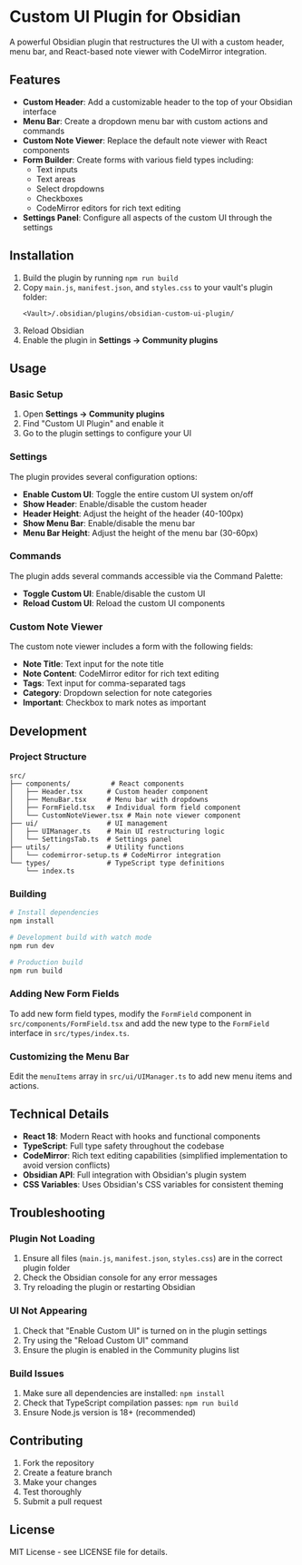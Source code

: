# Custom UI Plugin for Obsidian

A powerful Obsidian plugin that restructures the UI with a custom header, menu bar, and React-based note viewer with CodeMirror integration.

## Features

- **Custom Header**: Add a customizable header to the top of your Obsidian interface
- **Menu Bar**: Create a dropdown menu bar with custom actions and commands
- **Custom Note Viewer**: Replace the default note viewer with React components
- **Form Builder**: Create forms with various field types including:
  - Text inputs
  - Text areas
  - Select dropdowns
  - Checkboxes
  - CodeMirror editors for rich text editing
- **Settings Panel**: Configure all aspects of the custom UI through the settings

## Installation

1. Build the plugin by running `npm run build`
2. Copy `main.js`, `manifest.json`, and `styles.css` to your vault's plugin folder:
   ```
   <Vault>/.obsidian/plugins/obsidian-custom-ui-plugin/
   ```
3. Reload Obsidian
4. Enable the plugin in **Settings → Community plugins**

## Usage

### Basic Setup

1. Open **Settings → Community plugins**
2. Find "Custom UI Plugin" and enable it
3. Go to the plugin settings to configure your UI

### Settings

The plugin provides several configuration options:

- **Enable Custom UI**: Toggle the entire custom UI system on/off
- **Show Header**: Enable/disable the custom header
- **Header Height**: Adjust the height of the header (40-100px)
- **Show Menu Bar**: Enable/disable the menu bar
- **Menu Bar Height**: Adjust the height of the menu bar (30-60px)

### Commands

The plugin adds several commands accessible via the Command Palette:

- **Toggle Custom UI**: Enable/disable the custom UI
- **Reload Custom UI**: Reload the custom UI components

### Custom Note Viewer

The custom note viewer includes a form with the following fields:

- **Note Title**: Text input for the note title
- **Note Content**: CodeMirror editor for rich text editing
- **Tags**: Text input for comma-separated tags
- **Category**: Dropdown selection for note categories
- **Important**: Checkbox to mark notes as important

## Development

### Project Structure

```
src/
├── components/          # React components
│   ├── Header.tsx      # Custom header component
│   ├── MenuBar.tsx     # Menu bar with dropdowns
│   ├── FormField.tsx   # Individual form field component
│   └── CustomNoteViewer.tsx # Main note viewer component
├── ui/                 # UI management
│   ├── UIManager.ts    # Main UI restructuring logic
│   └── SettingsTab.ts  # Settings panel
├── utils/              # Utility functions
│   └── codemirror-setup.ts # CodeMirror integration
└── types/              # TypeScript type definitions
    └── index.ts
```

### Building

```bash
# Install dependencies
npm install

# Development build with watch mode
npm run dev

# Production build
npm run build
```

### Adding New Form Fields

To add new form field types, modify the `FormField` component in `src/components/FormField.tsx` and add the new type to the `FormField` interface in `src/types/index.ts`.

### Customizing the Menu Bar

Edit the `menuItems` array in `src/ui/UIManager.ts` to add new menu items and actions.

## Technical Details

- **React 18**: Modern React with hooks and functional components
- **TypeScript**: Full type safety throughout the codebase
- **CodeMirror**: Rich text editing capabilities (simplified implementation to avoid version conflicts)
- **Obsidian API**: Full integration with Obsidian's plugin system
- **CSS Variables**: Uses Obsidian's CSS variables for consistent theming

## Troubleshooting

### Plugin Not Loading

1. Ensure all files (`main.js`, `manifest.json`, `styles.css`) are in the correct plugin folder
2. Check the Obsidian console for any error messages
3. Try reloading the plugin or restarting Obsidian

### UI Not Appearing

1. Check that "Enable Custom UI" is turned on in the plugin settings
2. Try using the "Reload Custom UI" command
3. Ensure the plugin is enabled in the Community plugins list

### Build Issues

1. Make sure all dependencies are installed: `npm install`
2. Check that TypeScript compilation passes: `npm run build`
3. Ensure Node.js version is 18+ (recommended)

## Contributing

1. Fork the repository
2. Create a feature branch
3. Make your changes
4. Test thoroughly
5. Submit a pull request

## License

MIT License - see LICENSE file for details.